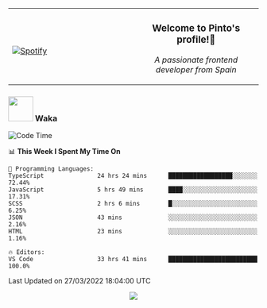 <table width="100%" align="center"> 
  <tr>
  <td width="50%">
      
&nbsp; <br> [![Spotify](https://novatorem-zeta-rust.vercel.app/api/spotify)](https://open.spotify.com/user/novatorem-zeta-rust)

  </td>
  <td width="50%">
    <h3 align="center">Welcome to Pinto's profile!👋</h3>
    <p align="center"><em>A passionate frontend developer from Spain</em></p>
  </td>
  </table>

### <img src="https://media.giphy.com/media/VgCDAzcKvsR6OM0uWg/giphy.gif" width="50"> Waka

  <!--START_SECTION:waka-->
![Code Time](http://img.shields.io/badge/Code%20Time-197%20hrs%2052%20mins-blue)

📊 **This Week I Spent My Time On** 

```text
💬 Programming Languages: 
TypeScript               24 hrs 24 mins      ██████████████████░░░░░░░   72.44% 
JavaScript               5 hrs 49 mins       ████░░░░░░░░░░░░░░░░░░░░░   17.31% 
SCSS                     2 hrs 6 mins        █░░░░░░░░░░░░░░░░░░░░░░░░   6.25% 
JSON                     43 mins             ░░░░░░░░░░░░░░░░░░░░░░░░░   2.16% 
HTML                     23 mins             ░░░░░░░░░░░░░░░░░░░░░░░░░   1.16%

🔥 Editors: 
VS Code                  33 hrs 41 mins      █████████████████████████   100.0%

```


 Last Updated on 27/03/2022 18:04:00 UTC
<!--END_SECTION:waka-->

<div align="center">
<img src="https://github-readme-stats-gilt-tau.vercel.app/api/top-langs/?username=pinto-hub&layout=compact&theme=dracula" />
</div>
